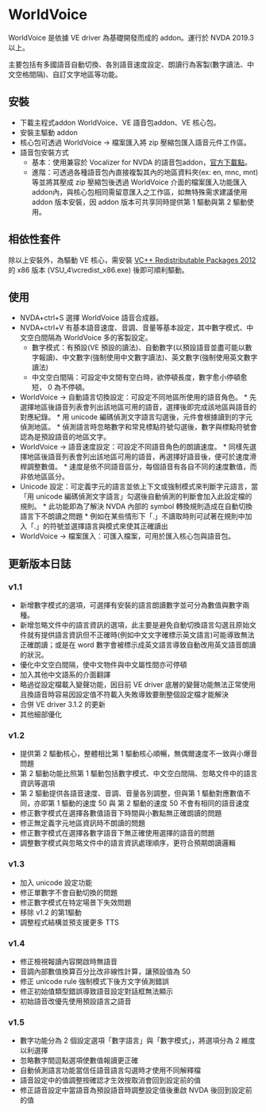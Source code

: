 # WorldVoice

WorldVoice 是依據 VE driver 為基礎開發而成的 addon。運行於 NVDA 2019.3 以上。

主要包括有多國語音自動切換、各別語音速度設定、朗讀行為客製(數字讀法、中文空格間隔)、自訂文字地區等功能。

## 安裝

*	下載主程式addon WorldVoice、VE 語音包addon、VE 核心包。
*	安裝主驅動 addon
*	核心包可透過 WorldVoice -> 檔案匯入將 zip 壓縮包匯入語音元件工作區。
*	語音包安裝方式
	*	基本：使用兼容於 Vocalizer for NVDA 的語音包addon，[官方下載點](https://vocalizer-nvda.com/downloads)。
	*	進階：可透過各種語音包內直接複製其內的地區資料夾(ex: en, mnc, mnt)等並將其壓成 zip 壓縮包後透過 WorldVoice 介面的檔案匯入功能匯入addon內，與核心包相同需留意匯入之工作區，如無特殊需求建議使用 addon 版本安裝，因 addon 版本可共享同時提供第 1 驅動與第 2 驅動使用。

## 相依性套件

除以上安裝外，為驅動 VE 核心，需安裝 [VC++ Redistributable Packages 2012](https://www.microsoft.com/en-US/download/details.aspx?id=30679)的 x86 版本 (VSU_4\vcredist_x86.exe) 後即可順利驅動。

## 使用

*	NVDA+ctrl+S 選擇 WorldVoice 語音合成器。
*	NVDA+ctrl+V 有基本語音速度、音調、音量等基本設定，其中數字模式、中文空白間隔為 WorldVoice 多的客製設定。
	*	數字模式：有預設(VE 預設的讀法)、自動數字(以預設語音並盡可能以數字報讀)、中文數字(強制使用中文數字讀法)、英文數字(強制使用英文數字讀法)
	*	中文空白間隔：可設定中文間有空白時，欲停頓長度，數字愈小停頓愈短， 0 為不停頓。
*	 WorldVoice -> 自動語言切換設定：可設定不同地區所使用的語音角色。
	*	先選擇地區後語音列表會列出該地區可用的語音，選擇後即完成該地區與語音的對應紀錄。
	*	用 unicode 編碼偵測文字語言勾選後，元件會根據讀到的字元偵測地區。
	*	偵測語言時忽略數字和常見標點符號勾選後，數字與標點符號會認為是預設語音的地區文字。
*	 WorldVoice -> 語音速度設定：可設定不同語音角色的朗讀速度。
	*	同樣先選擇地區後語音列表會列出該地區可用的語音，再選擇好語音後，便可於速度滑桿調整數值。
	*	速度是依不同語音區分，每個語音有各自不同的速度數值，而非依地區區分。
*	 Unicode 設定：可定義字元的語言並依上下文或強制模式來判斷字元語言，當「用 unicode 編碼偵測文字語言」勾選後自動偵測的判斷會加入此設定檔的規則。
	*	此功能即為了解決 NVDA 內部的 symbol 轉換規則造成在自動切換語言下不朗讀之問題
	*	例如在某些情形下「.」不讀取時則可試著在規則中加入「.」的符號並選擇語言與模式來使其正確讀出
*	 WorldVoice -> 檔案匯入：可匯入檔案，可用於匯入核心包與語音包。

## 更新版本日誌

### v1.1

*	新增數字模式的選項，可選擇有安裝的語言朗讀數字並可分為數值與數字兩種。
*	新增忽略文件中的語言資訊的選項，此主要是避免自動切換語言勾選且原始文件就有提供語言資訊但不正確時(例如中文文字確標示英文語言)可能導致無法正確朗讀；或是在 word 數字會被標示成英文語言導致自動改用英文語音朗讀的狀況。
*	優化中文空白間隔，使中文物件與中文屬性間亦可停頓
*	加入其他中文語系的介面翻譯
*	略過從設定檔載入變聲功能，因目前 VE driver 底層的變聲功能無法正常使用且換語音時容易因設定值不符載入失敗導致要刪整個設定檔才能解決
*	合併 VE driver 3.1.2 的更新
*	其他細部優化

### v1.2

*	提供第 2 驅動核心，整體相比第 1 驅動核心順暢，無偶爾速度不一致與小爆音問題
*	第 2 驅動功能比照第 1 驅動包括數字模式、中文空白間隔、忽略文件中的語言資訊等選項
*	第 2 驅動提供各語音速度、音調、音量各別調整，但與第 1 驅動對應數值不同，亦即第 1 驅動的速度 50 與 第 2 驅動的速度 50 不會有相同的語音速度
*	修正數字模式在選擇各數值語音下時間與小數點無正確朗讀的問題
*	修正無定義字元地區資訊時不朗讀的問題
*	修正數字模式在選擇各數字語音下無正確使用選擇的語音的問題
*	調整數字模式與忽略文件中的語言資訊處理順序，更符合預期朗讀邏輯

### v1.3

*	加入 unicode 設定功能
*	修正單數字不會自動切換的問題
*	修正數字模式在特定場景下失效問題
*	移除 v1.2 的第1驅動
*	調整程式結構並預支援更多 TTS

### v1.4

*	修正檢視報讀內容開啟時無語音
*	音調內部數值換算百分比改非線性計算，讓預設值為 50
*	修正 unicode rule 強制模式下後方文字偵測錯誤
*	修正初始值類型錯誤導致語音設定對話框無法顯示
*	初始語音改優先使用預設語言之語音

### v1.5

*	數字功能分為 2 個設定選項「數字語言」與「數字模式」，將選項分為 2 維度以利選擇
*	忽略數字間逗點選項使數值報讀更正確
*	自動偵測語言功能當信任語音語言勾選時才使用不同解釋檔
*	語音設定中的值調整按確認才生效按取消會回到設定前的值
*	修正語音設定中當語音為預設語音時調整設定值後重啟 NVDA 後回到設定前的值

